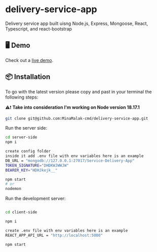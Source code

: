 # delivery-service-app

Delivery service app built uisng Node.js, Express, Mongoose, React, Typescript, and react-bootstrap

## 🖥 Demo

Check out a [live demo](---).

## 📦 Installation

To go with the latest version please copy and past in your terminal the following steps: <br />

⚠️❗ <b>Take into consideration I'm working on Node version 18.17.1 </b>
```bash
git clone git@github.com:MinaMalak-cmd/delivery-service-app.git
```

Run the server side:

```bash
cd server-side
npm i

create config folder 
inside it add .env file with env variables here is an example 
DB_URL = "mongodb://127.0.0.1:27017/Service-Delivery-App"
TOKEN_SIGNATURE="DHDKWJWWJW"
BEARER_KEY="HDHJkejk__"

npm start
# or
nodemon
```
Run the development server:

```bash

cd client-side

npm i 

create .env file with env variables here is an example
REACT_APP_API_URL = "http://localhost:5000"

npm start
```

